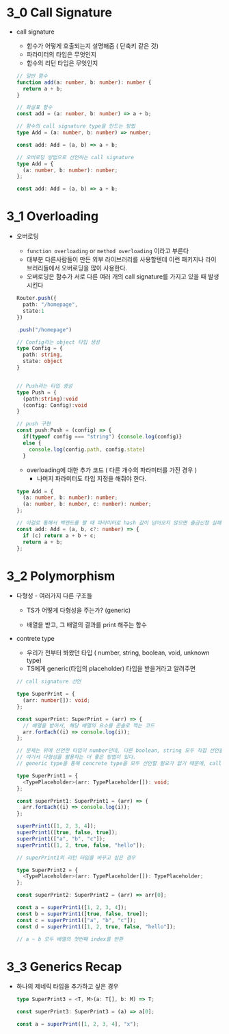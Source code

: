 # 3_0 Call Signature

- call signature

  - 함수가 어떻게 호출되는지 설명해줌 ( 단축키 같은 것)
  - 파라미터의 타입은 무엇인지
  - 함수의 리턴 타입은 무엇인지

  ```typescript
  // 일반 함수
  function add(a: number, b: number): number {
    return a + b;
  }

  // 화살표 함수
  const add = (a: number, b: number) => a + b;

  // 함수의 call signature type을 만드는 방법
  type Add = (a: number, b: number) => number;

  const add: Add = (a, b) => a + b;

  // 오버로딩 방법으로 선언하는 call signature
  type Add = {
    (a: number, b: number): number;
  };

  const add: Add = (a, b) => a + b;
  ```

# 3_1 Overloading

- 오버로딩

  - `function overloading` or `method overloading` 이라고 부른다
  - 대부분 다른사람들이 만든 외부 라이브러리를 사용할텐데 이런 패키지나 라이브러리들에서 오버로딩을 많이 사용한다.
  - 오버로딩은 함수가 서로 다른 여러 개의 call signature를 가지고 있을 때 발생시킨다

  ```typescript
  Router.push({
    path: "/homepage",
    state:1
  })

  .push("/homepage")

  // Config라는 object 타입 생성
  type Config = {
    path: string,
    state: object
  }


  // Push라는 타입 생성
  type Push = {
    (path:string):void
    (config: Config):void
  }

  // push 구현
  const push:Push = (config) => {
    if(typeof config === "string") {console.log(config)}
    else {
      console.log(config.path, config.state)
    }
  ```

  - overloading에 대한 추가 코드 ( 다른 개수의 파라미터를 가진 경우 )
    - 나머지 파라미터도 타입 지정을 해줘야 한다.

  ```typescript
  type Add = {
    (a: number, b: number): number;
    (a: number, b: number, c: number): number;
  };

  // 이걸로 통해서 백엔드를 짤 때 파라미터로 hash 값이 넘어오지 않으면 출금신청 실패로 뺄 수 있다.
  const add: Add = (a, b, c?: number) => {
    if (c) return a + b + c;
    return a + b;
  };
  ```

# 3_2 Polymorphism

- 다형성 - 여러가지 다른 구조들

  - TS가 어떻게 다형성을 주는가? (generic)

  - 배열을 받고, 그 배열의 결과를 print 해주는 함수

- contrete type

  - 우리가 전부터 봐왔던 타입 ( number, string, boolean, void, unknown type)
  - TS에게 generic(타입의 placeholder) 타입을 받을거라고 알려주면

  ```typescript
  // call signature 선언

  type SuperPrint = {
    (arr: number[]): void;
  };

  const superPrint: SuperPrint = (arr) => {
    // 배열을 받아서, 해당 배열의 요소를 콘솔로 찍는 코드
    arr.forEach((i) => console.log(i));
  };

  // 문제는 위에 선언한 타입이 number인데, 다른 boolean, string 모두 직접 선언을 하기엔 비효율적이다.
  // 여기서 다형성을 활용하는 더 좋은 방법이 있다.
  // generic type을 통해 concrete type을 모두 선언할 필요가 없기 때문에, call signature의 개수를 줄일 수 있다.

  type SuperPrint1 = {
    <TypePlaceholder>(arr: TypePlaceholder[]): void;
  };

  const superPrint1: SuperPrint1 = (arr) => {
    arr.forEach((i) => console.log(i));
  };

  superPrint1([1, 2, 3, 4]);
  superPrint1([true, false, true]);
  superPrint1(["a", "b", "c"]);
  superPrint1([1, 2, true, false, "hello"]);

  // superPrint1의 리턴 타입을 바꾸고 싶은 경우

  type SuperPrint2 = {
    <TypePlaceholder>(arr: TypePlaceholder[]): TypePlaceholder;
  };

  const superPrint2: SuperPrint2 = (arr) => arr[0];

  const a = superPrint1([1, 2, 3, 4]);
  const b = superPrint1([true, false, true]);
  const c = superPrint1(["a", "b", "c"]);
  const d = superPrint1([1, 2, true, false, "hello"]);

  // a ~ b 모두 배열의 첫번째 index를 반환
  ```

# 3_3 Generics Recap

- 하나의 제네릭 타입을 추가하고 싶은 경우

  ```typescript
  type SuperPrint3 = <T, M>(a: T[], b: M) => T;

  const superPrint3: SuperPrint3 = (a) => a[0];

  const a = superPrint([1, 2, 3, 4], "x");
  ```
